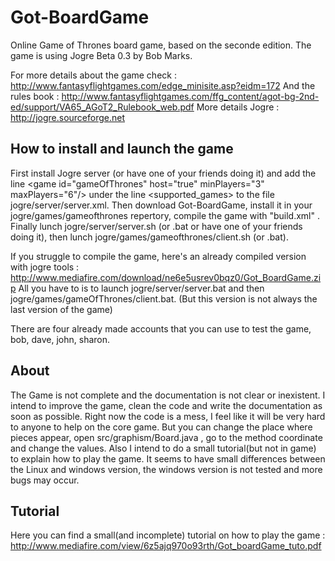 Got-BoardGame
=============

Online Game of Thrones board game, based on the seconde edition.
The game is using Jogre Beta 0.3 by Bob Marks.

For more details about the game check : http://www.fantasyflightgames.com/edge_minisite.asp?eidm=172
And the rules book : http://www.fantasyflightgames.com/ffg_content/agot-bg-2nd-ed/support/VA65_AGoT2_Rulebook_web.pdf
More details Jogre : http://jogre.sourceforge.net

How to install and launch the game
-----------

First install Jogre server (or have one of your friends doing it) and add the line &lt;game id="gameOfThrones" host="true" minPlayers="3" maxPlayers="6"/> under the line &lt;supported_games>  to the file jogre/server/server.xml.
Then download Got-BoardGame, install it in your jogre/games/gameofthrones repertory, compile the game with "build.xml" .
Finally lunch jogre/server/server.sh (or .bat or have one of your friends doing it), then lunch jogre/games/gameofthrones/client.sh (or .bat).

If you struggle to compile the game, here's an already compiled version with jogre tools :
http://www.mediafire.com/download/ne6e5usrev0bqz0/Got_BoardGame.zip
All you have to is to launch jogre/server/server.bat and then jogre/games/gameOfThrones/client.bat.
(But this version is not always the last version of the game)

There are four already made accounts that you can use to test the game, bob, dave, john, sharon.

About 
-----

The Game is not complete and the documentation is not clear or inexistent. 
I intend to improve the game, clean the code and write the documentation as soon as possible. Right now the code is a mess, I feel like it will be very hard to anyone to help on the core game. But you can change the place where pieces appear, open src/graphism/Board.java , go to the method coordinate and change the values.
Also I intend to do a small tutorial(but not in game) to explain how to play the game.
It seems to have small differences between the Linux and windows version, the windows  version is not tested and more bugs may occur.


Tutorial
--------
Here you can find a small(and incomplete) tutorial on how to play the game :  http://www.mediafire.com/view/6z5ajq970o93rth/Got_boardGame_tuto.pdf
